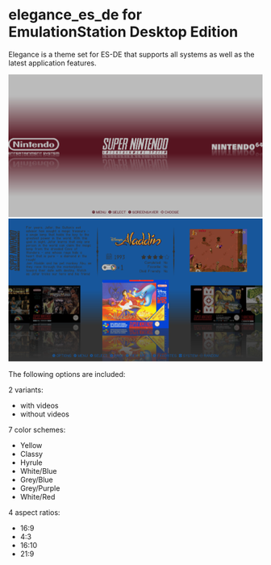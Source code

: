 # elegance_es_de for EmulationStation Desktop Edition

Elegance is a theme set for ES-DE that supports all systems as well as the latest application features.

![systems](sys.png)
![games](game.png)

The following options are included:

2 variants:

- with videos
- without videos

7 color schemes:

- Yellow
- Classy
- Hyrule
- White/Blue
- Grey/Blue
- Grey/Purple
- White/Red


4 aspect ratios:

- 16:9
- 4:3
- 16:10
- 21:9




